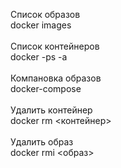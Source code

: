 Список образов<br>
docker images<br><br>
Список контейнеров<br>
docker -ps -a<br><br>
Компановка образов<br>
docker-compose<br><br>
Удалить контейнер<br>
docker rm <контейнер><br><br>
Удалить образ<br>
docker rmi <образ><br><br>
